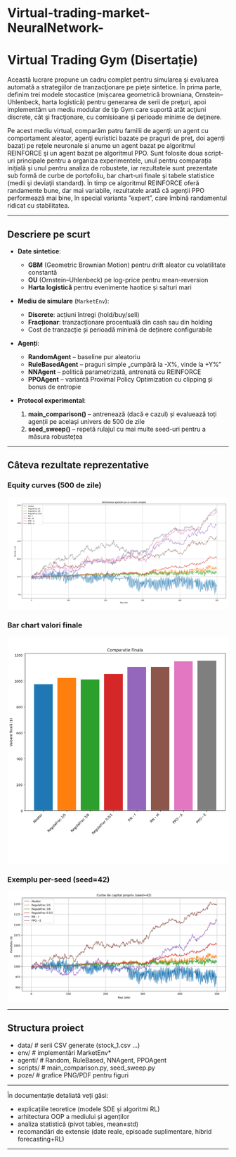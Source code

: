 # Virtual-trading-market-NeuralNetwork-
# Virtual Trading Gym (Disertație)

Această lucrare propune un cadru complet pentru simularea şi evaluarea automată a strategiilor de tranzacţionare pe pieţe sintetice. În prima parte, definim trei modele stocastice (mișcarea geometrică browniana, Ornstein–Uhlenbeck, harta logistică) pentru generarea de serii de preţuri, apoi implementăm un mediu modular de tip Gym care suportă atât acţiuni discrete, cât şi fracţionare, cu comisioane şi perioade minime de deţinere. 

Pe acest mediu virtual, comparăm patru familii de agenţi: un agent cu comportament aleator, agenţi euristici bazate pe praguri de preţ, doi agenți bazați pe rețele neuronale și anume un agent bazat pe algoritmul REINFORCE şi un agent bazat pe algoritmul PPO. Sunt folosite doua script-uri principale pentru a organiza experimentele, unul pentru comparația inițială și unul pentru analiza de robustete, iar rezultatele sunt prezentate sub formă de curbe de portofoliu, bar chart‐uri finale şi tabele statistice (medii şi deviaţii standard). În timp ce algoritmul REINFORCE oferă randamente bune, dar mai variabile, rezultatele arată că agenții PPO performează mai bine, în special varianta ”expert”, care îmbină randamentul ridicat cu stabilitatea. 

---

## Descriere pe scurt

- **Date sintetice**:  
  - **GBM** (Geometric Brownian Motion) pentru drift aleator cu volatilitate constantă  
  - **OU** (Ornstein–Uhlenbeck) pe log-price pentru mean-reversion  
  - **Harta logistică** pentru evenimente haotice și salturi mari  

- **Mediu de simulare** (`MarketEnv`):  
  - **Discrete**: acțiuni întregi (hold/buy/sell)  
  - **Fracționar**: tranzacționare procentuală din cash sau din holding  
  - Cost de tranzacție și perioadă minimă de deținere configurabile  

- **Agenți**:  
  - **RandomAgent** – baseline pur aleatoriu  
  - **RuleBasedAgent** – praguri simple „cumpără la -X%, vinde la +Y%”  
  - **NNAgent** – politică parametrizată, antrenată cu REINFORCE  
  - **PPOAgent** – variantă Proximal Policy Optimization cu clipping și bonus de entropie  

- **Protocol experimental**:  
  1. **main_comparison()** – antrenează (dacă e cazul) și evaluează toți agenții pe același univers de 500 de zile  
  2. **seed_sweep()** – repetă rulajul cu mai multe seed-uri pentru a măsura robustețea  

---

## Câteva rezultate reprezentative

### Equity curves (500 de zile)
![Equity Curves pe univers complet](poze/PerformantaUniversComplet.png)

### Bar chart valori finale
![Comparatie Finala](poze/ComparatieBunaFinala.png)

### Exemplu per-seed (seed=42)
![Equity per seed](poze/seed_42_equity_curves.png)

---

## Structura proiect
- data/ # serii CSV generate (stock_1.csv …)
- env/ # implementări MarketEnv*
- agenti/ # Random, RuleBased, NNAgent, PPOAgent
- scripts/ # main_comparison.py, seed_sweep.py
- poze/ # grafice PNG/PDF pentru figuri


---

În documentație detaliată veți găsi:
- explicațiile teoretice (modele SDE și algoritmi RL)  
- arhitectura OOP a mediului și agenților  
- analiza statistică (pivot tables, mean±std)  
- recomandări de extensie (date reale, episoade suplimentare, hibrid forecasting+RL)  

---  
